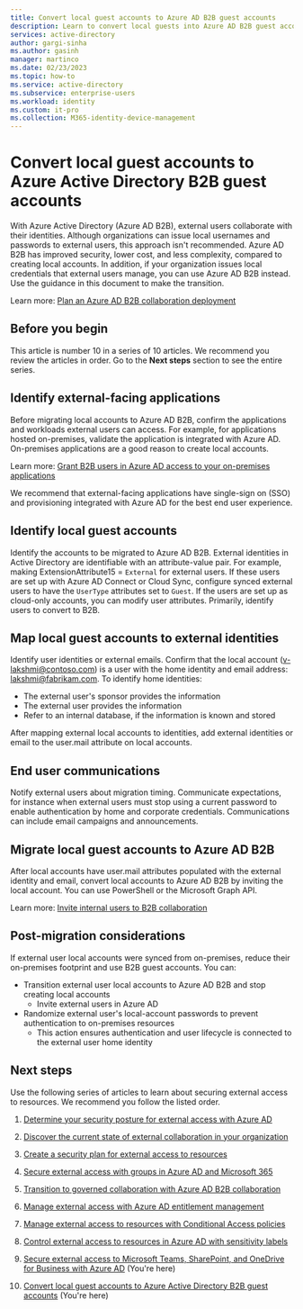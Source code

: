 ```yaml
---
title: Convert local guest accounts to Azure AD B2B guest accounts
description: Learn to convert local guests into Azure AD B2B guest accounts by identifying apps and local guest accounts, migration, and more. 
services: active-directory 
author: gargi-sinha
ms.author: gasinh
manager: martinco
ms.date: 02/23/2023
ms.topic: how-to
ms.service: active-directory
ms.subservice: enterprise-users
ms.workload: identity
ms.custom: it-pro
ms.collection: M365-identity-device-management
---
```


# Convert local guest accounts to Azure Active Directory B2B guest accounts

With Azure Active Directory (Azure AD B2B), external users collaborate with their identities. Although organizations can issue local usernames and passwords to external users, this approach isn't recommended. Azure AD B2B has improved security, lower cost, and less complexity, compared to creating local accounts. In addition, if your organization issues local credentials that external users manage, you can use Azure AD B2B instead. Use the guidance in this document to make the transition.

Learn more: [Plan an Azure AD B2B collaboration deployment](secure-external-access-resources.md)

## Before you begin

This article is number 10 in a series of 10 articles. We recommend you review the articles in order. Go to the **Next steps** section to see the entire series. 

## Identify external-facing applications

Before migrating local accounts to Azure AD B2B, confirm the applications and workloads external users can access. For example, for applications hosted on-premises, validate the application is integrated with Azure AD. On-premises applications are a good reason to create local accounts. 

Learn more: [Grant B2B users in Azure AD access to your on-premises applications](../external-identities/hybrid-cloud-to-on-premises.md)

We recommend that external-facing applications have single-sign on (SSO) and provisioning integrated with Azure AD for the best end user experience.

## Identify local guest accounts

Identify the accounts to be migrated to Azure AD B2B. External identities in Active Directory are identifiable with an attribute-value pair. For example, making ExtensionAttribute15 = `External` for external users. If these users are set up with Azure AD Connect or Cloud Sync, configure synced external users to have the `UserType` attributes set to `Guest`. If the users are set up as cloud-only accounts, you can modify user attributes. Primarily, identify users to convert to B2B.

## Map local guest accounts to external identities

Identify user identities or external emails. Confirm that the local account (v-lakshmi@contoso.com) is a user with the home identity and email address: lakshmi@fabrikam.com. To identify home identities:

- The external user's sponsor provides the information
- The external user provides the information
- Refer to an internal database, if the information is known and stored

After mapping external local accounts to identities, add external identities or email to the user.mail attribute on local accounts.

## End user communications

Notify external users about migration timing. Communicate expectations, for instance when external users must stop using a current password to enable authentication by home and corporate credentials. Communications can include email campaigns and announcements.

## Migrate local guest accounts to Azure AD B2B

After local accounts have user.mail attributes populated with the external identity and email, convert local accounts to Azure AD B2B by inviting the local account. You can use PowerShell or the Microsoft Graph API.

Learn more: [Invite internal users to B2B collaboration](../external-identities/invite-internal-users.md)

## Post-migration considerations

If external user local accounts were synced from on-premises, reduce their on-premises footprint and use B2B guest accounts. You can:

- Transition external user local accounts to Azure AD B2B and stop creating local accounts
  - Invite external users in Azure AD
- Randomize external user's local-account passwords to prevent authentication to on-premises resources 
  - This action ensures authentication and user lifecycle is connected to the external user home identity

## Next steps

Use the following series of articles to learn about securing external access to resources. We recommend you follow the listed order.

1. [Determine your security posture for external access with Azure AD](1-secure-access-posture.md)

2. [Discover the current state of external collaboration in your organization](2-secure-access-current-state.md)

3. [Create a security plan for external access to resources](3-secure-access-plan.md)

4. [Secure external access with groups in Azure AD and Microsoft 365](4-secure-access-groups.md) 

5. [Transition to governed collaboration with Azure AD B2B collaboration](5-secure-access-b2b.md) 

6. [Manage external access with Azure AD entitlement management](6-secure-access-entitlement-managment.md) 

7. [Manage external access to resources with Conditional Access policies](7-secure-access-conditional-access.md) 

8. [Control external access to resources in Azure AD with sensitivity labels](8-secure-access-sensitivity-labels.md)

9. [Secure external access to Microsoft Teams, SharePoint, and OneDrive for Business with Azure AD](9-secure-access-teams-sharepoint.md) (You're here)

10. [Convert local guest accounts to Azure Active Directory B2B guest accounts](10-secure-local-guest.md) (You're here)
